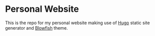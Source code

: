 # Personal Website

This is the repo for my personal website making use of [Hugo](https://gohugo.io/) static site generator and [Blowfish](https://blowfish.page/) theme.